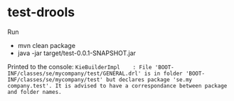 # test-drools

Run

* mvn clean package
* java -jar target/test-0.0.1-SNAPSHOT.jar

Printed to the console:
`KieBuilderImpl    : File 'BOOT-INF/classes/se/mycompany/test/GENERAL.drl' is in folder 'BOOT-INF/classes/se/mycompany/test' but declares package 'se.my
company.test'. It is advised to have a correspondance between package and folder names.`

